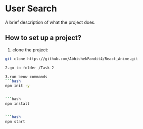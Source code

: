 # User Search

A brief description of what the project does.


## How to set up a project?

1. clone the project:

```bash
git clone https://github.com/AbhishekPandit4/React_Anime.git

2.go to folder /Task-2

3.run beow commands
```bash
npm init -y


```bash
npm install


```bash
npm start

